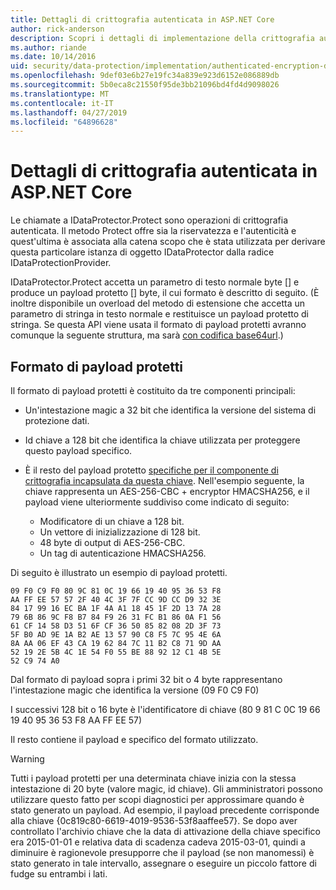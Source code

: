 ```yaml
---
title: Dettagli di crittografia autenticata in ASP.NET Core
author: rick-anderson
description: Scopri i dettagli di implementazione della crittografia autenticata la protezione dei dati di ASP.NET Core.
ms.author: riande
ms.date: 10/14/2016
uid: security/data-protection/implementation/authenticated-encryption-details
ms.openlocfilehash: 9def03e6b27e19fc34a839e923d6152e086889db
ms.sourcegitcommit: 5b0eca8c21550f95de3bb21096bd4fd4d9098026
ms.translationtype: MT
ms.contentlocale: it-IT
ms.lasthandoff: 04/27/2019
ms.locfileid: "64896628"
---
```

# <a name="authenticated-encryption-details-in-aspnet-core"></a>Dettagli di crittografia autenticata in ASP.NET Core

<a name="data-protection-implementation-authenticated-encryption-details"></a>

Le chiamate a IDataProtector.Protect sono operazioni di crittografia autenticata. Il metodo Protect offre sia la riservatezza e l'autenticità e quest'ultima è associata alla catena scopo che è stata utilizzata per derivare questa particolare istanza di oggetto IDataProtector dalla radice IDataProtectionProvider.

IDataProtector.Protect accetta un parametro di testo normale byte [] e produce un payload protetto [] byte, il cui formato è descritto di seguito. (È inoltre disponibile un overload del metodo di estensione che accetta un parametro di stringa in testo normale e restituisce un payload protetto di stringa. Se questa API viene usata il formato di payload protetti avranno comunque la seguente struttura, ma sarà [con codifica base64url](https://tools.ietf.org/html/rfc4648#section-5).)

## <a name="protected-payload-format"></a>Formato di payload protetti

Il formato di payload protetti è costituito da tre componenti principali:

* Un'intestazione magic a 32 bit che identifica la versione del sistema di protezione dati.

* Id chiave a 128 bit che identifica la chiave utilizzata per proteggere questo payload specifico.

* È il resto del payload protetto [specifiche per il componente di crittografia incapsulata da questa chiave](xref:security/data-protection/implementation/subkeyderivation#data-protection-implementation-subkey-derivation). Nell'esempio seguente, la chiave rappresenta un AES-256-CBC + encryptor HMACSHA256, e il payload viene ulteriormente suddiviso come indicato di seguito:
  * Modificatore di un chiave a 128 bit.
  * Un vettore di inizializzazione di 128 bit.
  * 48 byte di output di AES-256-CBC.
  * Un tag di autenticazione HMACSHA256.

Di seguito è illustrato un esempio di payload protetti.

```
09 F0 C9 F0 80 9C 81 0C 19 66 19 40 95 36 53 F8
AA FF EE 57 57 2F 40 4C 3F 7F CC 9D CC D9 32 3E
84 17 99 16 EC BA 1F 4A A1 18 45 1F 2D 13 7A 28
79 6B 86 9C F8 B7 84 F9 26 31 FC B1 86 0A F1 56
61 CF 14 58 D3 51 6F CF 36 50 85 82 08 2D 3F 73
5F B0 AD 9E 1A B2 AE 13 57 90 C8 F5 7C 95 4E 6A
8A AA 06 EF 43 CA 19 62 84 7C 11 B2 C8 71 9D AA
52 19 2E 5B 4C 1E 54 F0 55 BE 88 92 12 C1 4B 5E
52 C9 74 A0
```

Dal formato di payload sopra i primi 32 bit o 4 byte rappresentano l'intestazione magic che identifica la versione (09 F0 C9 F0)

I successivi 128 bit o 16 byte è l'identificatore di chiave (80 9 81 C 0C 19 66 19 40 95 36 53 F8 AA FF EE 57)

Il resto contiene il payload e specifico del formato utilizzato.

> [!WARNING]
> Tutti i payload protetti per una determinata chiave inizia con la stessa intestazione di 20 byte (valore magic, id chiave). Gli amministratori possono utilizzare questo fatto per scopi diagnostici per approssimare quando è stato generato un payload. Ad esempio, il payload precedente corrisponde alla chiave {0c819c80-6619-4019-9536-53f8aaffee57}. Se dopo aver controllato l'archivio chiave che la data di attivazione della chiave specifico era 2015-01-01 e relativa data di scadenza cadeva 2015-03-01, quindi a diminuire è ragionevole presupporre che il payload (se non manomessi) è stato generato in tale intervallo, assegnare o eseguire un piccolo fattore di fudge su entrambi i lati.
